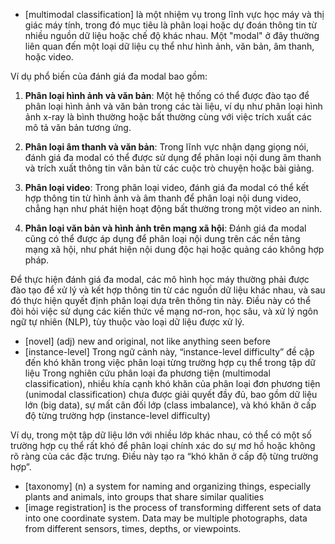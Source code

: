- [multimodal classification] là một nhiệm vụ trong lĩnh vực học máy và thị giác máy tính, trong đó mục tiêu là phân loại hoặc dự đoán thông tin từ nhiều nguồn dữ liệu hoặc chế độ khác nhau. Một "modal" ở đây thường liên quan đến một loại dữ liệu cụ thể như hình ảnh, văn bản, âm thanh, hoặc video.

Ví dụ phổ biến của đánh giá đa modal bao gồm:

1. **Phân loại hình ảnh và văn bản**: Một hệ thống có thể được đào tạo để phân loại hình ảnh và văn bản trong các tài liệu, ví dụ như phân loại hình ảnh x-ray là bình thường hoặc bất thường cùng với việc trích xuất các mô tả văn bản tương ứng.
    
2. **Phân loại âm thanh và văn bản**: Trong lĩnh vực nhận dạng giọng nói, đánh giá đa modal có thể được sử dụng để phân loại nội dung âm thanh và trích xuất thông tin văn bản từ các cuộc trò chuyện hoặc bài giảng.
    
3. **Phân loại video**: Trong phân loại video, đánh giá đa modal có thể kết hợp thông tin từ hình ảnh và âm thanh để phân loại nội dung video, chẳng hạn như phát hiện hoạt động bất thường trong một video an ninh.
    
4. **Phân loại văn bản và hình ảnh trên mạng xã hội**: Đánh giá đa modal cũng có thể được áp dụng để phân loại nội dung trên các nền tảng mạng xã hội, như phát hiện nội dung độc hại hoặc quảng cáo không hợp pháp.
    

Để thực hiện đánh giá đa modal, các mô hình học máy thường phải được đào tạo để xử lý và kết hợp thông tin từ các nguồn dữ liệu khác nhau, và sau đó thực hiện quyết định phân loại dựa trên thông tin này. Điều này có thể đòi hỏi việc sử dụng các kiến thức về mạng nơ-ron, học sâu, và xử lý ngôn ngữ tự nhiên (NLP), tùy thuộc vào loại dữ liệu được xử lý.
- [novel] (adj) new and original, not like anything seen before
- [instance-level] Trong ngữ cảnh này, “instance-level difficulty” đề cập đến khó khăn trong việc phân loại từng trường hợp cụ thể trong tập dữ liệu
Trong nghiên cứu phân loại đa phương tiện (multimodal classification), nhiều khía cạnh khó khăn của phân loại đơn phương tiện (unimodal classification) chưa được giải quyết đầy đủ, bao gồm dữ liệu lớn (big data), sự mất cân đối lớp (class imbalance), và khó khăn ở cấp độ từng trường hợp (instance-level difficulty)

Ví dụ, trong một tập dữ liệu lớn với nhiều lớp khác nhau, có thể có một số trường hợp cụ thể rất khó để phân loại chính xác do sự mơ hồ hoặc không rõ ràng của các đặc trưng. Điều này tạo ra “khó khăn ở cấp độ từng trường hợp”. 
- [taxonomy] (n) a system for naming and organizing things, especially plants and animals, into groups that share similar qualities
- [image registration] is the process of transforming different sets of data into one coordinate system. Data may be multiple photographs, data from different sensors, times, depths, or viewpoints.